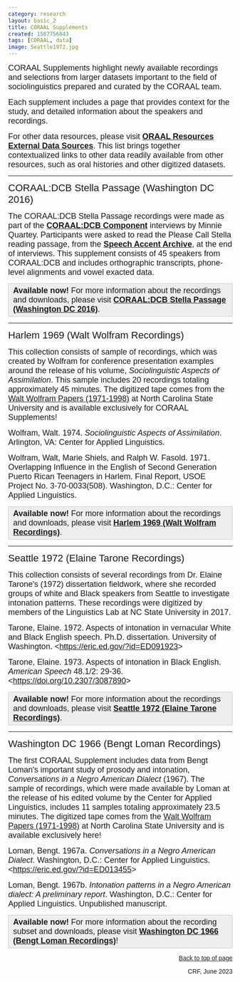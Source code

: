 ```yaml
---
category: research
layout: basic_2
title: CORAAL Supplements
created: 1587756843
tags: [CORAAL, data]
image: Seattle1972.jpg
---
```

<p><span style="font-family:Arial,Helvetica,sans-serif;"><span style="font-size:18px;">CORAAL Supplements highlight newly available recordings and selections from larger datasets important to the field of sociolinguistics prepared and curated by the CORAAL team.</span></span></p><p><span style="font-family:Arial,Helvetica,sans-serif;"><span style="font-size:18px;">Each supplement includes a page that provides context for the study, and detailed information about the speakers and recordings.</span></span></p><div class="field field-name-body field-type-text-with-summary field-label-hidden"><div class="field-items"><div class="field-item even" property="content:encoded"><p><span style="font-family:Arial,Helvetica,sans-serif;"><span style="font-size:18px;">For other data resources, please visit <strong><a href="https://oraal.uoregon.edu/resources/research/data">ORAAL Resources External Data Sources</a></strong>. This list brings together contextualized links to other data readily available from other resources, such as oral histories and other digitized datasets. </span></span></p><hr></div></div></div><p><a id="DCB-stella" name="DCB-stella"><span style="font-family:Trebuchet MS,Helvetica,sans-serif;"><span style="font-size:22px;">CORAAL:DCB Stella Passage (Washington DC 2016)</span></span></a></p><p><span style="font-family:Arial,Helvetica,sans-serif;"><span style="font-size:18px;">The CORAAL:DCB Stella Passage recordings were made as part of the <strong><a href="components#DCB">CORAAL:DCB Component</a></strong> interviews by Minnie Quartey. Participants were asked to read the Please Call Stella reading passage, from the <strong><a href="https://accent.gmu.edu/" target="_blank">Speech Accent Archive</a></strong>, at the end of interviews. This supplement consists of 45 speakers from CORAAL:DCB and includes orthographic transcripts, phone-level alignments and vowel exacted data.</span></span></p><div style="background:#eeeeee;border:1px solid #cccccc;padding:5px 10px;"><span style="font-family:Arial,Helvetica,sans-serif;"><span style="font-size:18px;"><strong>Available now!</strong> For more information about the recordings and downloads, please visit <strong><a href="/coraal/supplements/dcb-stella">CORAAL:DCB Stella Passage (Washington DC 2016)</a></strong>.</span></span></div><hr><p><a id="Harlem" name="Harlem"><span style="font-family:Trebuchet MS,Helvetica,sans-serif;"><span style="font-size:22px;">Harlem 1969 (Walt Wolfram Recordings)</span></span></a></p><p><span style="font-family:Arial,Helvetica,sans-serif;"><span style="font-size:18px;">This collection consists of sample of recordings, which was created by Wolfram for conference presentation examples around the release of his volume, <em>Sociolinguistic Aspects of Assimilation</em>. This sample includes 20 recordings totaling approximately 45 minutes.</span></span><span style="font-size:18px;"><span style="font-family:Arial,Helvetica,sans-serif;"> The digitized tape comes from the <a href="https://www.lib.ncsu.edu/findingaids/mc00354/contents" target="_blank">Walt Wolfram Papers (1971-1998)</a> at North Carolina State University and is available exclusively for CORAAL Supplements!</span></span></p><p><span style="font-family:Arial,Helvetica,sans-serif;"><span style="font-size:18px;">Wolfram, Walt. 1974. <em>Sociolinguistic Aspects of Assimilation</em>. Arlington, VA: Center for Applied Linguistics.</span></span></p><p><span style="font-family:Arial,Helvetica,sans-serif;"><span style="font-size:18px;">Wolfram, Walt, Marie Shiels, and Ralph W. Fasold. 1971. Overlapping Influence in the English of Second Generation Puerto Rican Teenagers in Harlem. Final Report, USOE Project No. 3-70-0033(508). </span></span><span style="font-family:Arial,Helvetica,sans-serif;"><span style="font-size:18px;">Washington, D.C.: Center for Applied Linguistics.</span></span></p><div style="background:#eeeeee;border:1px solid #cccccc;padding:5px 10px;"><span style="font-family:Arial,Helvetica,sans-serif;"><span style="font-size:18px;"><strong>Available now!</strong> For more information about the recordings and downloads, please visit <strong><a href="/coraal/supplements/harlem">Harlem 1969 (Walt Wolfram Recordings)</a></strong>.</span></span></div><hr><p><a name="Seattle"><span style="font-family:Trebuchet MS,Helvetica,sans-serif;"><span style="font-size:22px;">Seattle 1972 (Elaine Tarone Recordings)</span></span></a></p><p><span style="font-family:Arial,Helvetica,sans-serif;"><span style="font-size:18px;">This collection consists of several recordings from Dr. Elaine Tarone's (1972) dissertation fieldwork, where she recorded groups of white and Black speakers from Seattle to investigate intonation patterns. These recordings were digitized by members of the Linguistics Lab at NC State University in 2017.</span></span></p><p><span style="font-family:Arial,Helvetica,sans-serif;"><span style="font-size:18px;">Tarone, Elaine. 1972. Aspects of intonation in vernacular White and Black English speech. Ph.D. dissertation. University of Washington. &lt;<a href="http://eric.ed.gov/?id=ED091923" target="_blank">https://eric.ed.gov/?id=ED091923</a>&gt;</span></span></p><p><span style="font-family:Arial,Helvetica,sans-serif;"><span style="font-size:18px;">Tarone, Elaine. 1973. Aspects of intonation in Black English. <em>American Speech </em>48.1/2: 29-36. &lt;<a href="https://doi.org/10.2307/3087890" target="_blank">https://doi.org/10.2307/3087890</a>&gt;</span></span></p><div style="background:#eeeeee;border:1px solid #cccccc;padding:5px 10px;"><span style="font-family:Arial,Helvetica,sans-serif;"><span style="font-size:18px;"><strong>Available now!</strong> For more information about the recordings and downloads, please visit <strong><a href="/coraal/supplements/seattle">Seattle 1972 (Elaine Tarone Recordings)</a></strong>.</span></span></div><hr><p><a name="Loman"><span style="font-family:Trebuchet MS,Helvetica,sans-serif;"><span style="font-size:22px;">Washington DC 1966 (Bengt Loman Recordings)</span></span></a></p><p><span style="font-family:Arial,Helvetica,sans-serif;"><span style="font-size:18px;">The first CORAAL Supplement includes data from Bengt Loman's important study of prosody and intonation, <em>Conversations in a Negro American Dialect</em> (1967). The sample of recordings, which were made available by Loman at the release of his edited volume by the Center for Applied Linguistics, includes 11 samples totaling approximately 23.5 minutes.</span></span><span style="font-size:18px;"><span style="font-family:Arial,Helvetica,sans-serif;"> The digitized tape comes from the <a href="https://www.lib.ncsu.edu/findingaids/mc00354/contents" target="_blank">Walt Wolfram Papers (1971-1998)</a> at North Carolina State University and is available exclusively here!</span></span></p><p><span style="font-size:18px;"><span style="font-family:Arial,Helvetica,sans-serif;">Loman, Bengt. 1967a. <em>Conversations in a Negro American Dialect</em>. Washington, D.C.: Center for Applied Linguistics. &lt;<a href="https://eric.ed.gov/?id=ED013455" target="_blank">https://eric.ed.gov/?id=ED013455</a>&gt;</span></span></p><p><span style="font-size:18px;"><span style="font-family:Arial,Helvetica,sans-serif;">Loman, Bengt. 1967b. <em>Intonation patterns in a Negro American dialect: A preliminary report</em>. Washington, D.C.: Center for Applied Linguistics. Unpublished manuscript.</span></span></p><div style="background:#eeeeee;border:1px solid #cccccc;padding:5px 10px;"><span style="font-family:Arial,Helvetica,sans-serif;"><span style="font-size:18px;"><strong>Available now!</strong> For more information about the recording subset and downloads, please visit <strong><a href="/coraal/supplements/dc1966">Washington DC 1966 (Bengt Loman Recordings)</a></strong>!</span></span></div><p style="text-align: right;"><span style="font-family:Arial,Helvetica,sans-serif;"><a href="#top">Back to top of page</a></span></p><p style="text-align: right;"><span style="font-family:Arial,Helvetica,sans-serif;">CRF, June <a id="Bottom-sup" name="Bottom-sup">2023</a></span></p>
